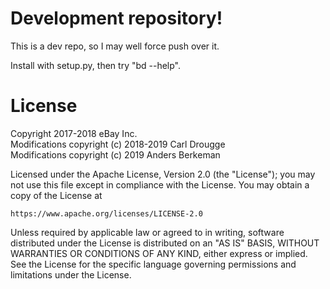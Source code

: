 Development repository!
=======================

This is a dev repo, so I may well force push over it.

Install with setup.py, then try "bd --help".

License
=======

Copyright 2017-2018 eBay Inc.  
Modifications copyright (c) 2018-2019 Carl Drougge  
Modifications copyright (c) 2019 Anders Berkeman  


Licensed under the Apache License, Version 2.0 (the "License");
you may not use this file except in compliance with the License.
You may obtain a copy of the License at

    https://www.apache.org/licenses/LICENSE-2.0

Unless required by applicable law or agreed to in writing, software
distributed under the License is distributed on an "AS IS" BASIS,
WITHOUT WARRANTIES OR CONDITIONS OF ANY KIND, either express or implied.
See the License for the specific language governing permissions and
limitations under the License.
